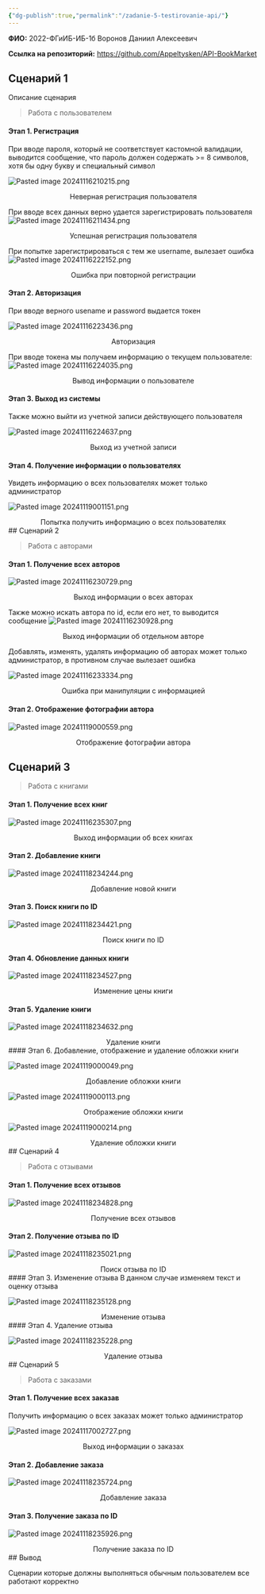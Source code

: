 ```yaml
---
{"dg-publish":true,"permalink":"/zadanie-5-testirovanie-api/"}
---
```


**ФИО:** 2022-ФГиИБ-ИБ-1б Воронов Даниил Алексеевич 

**Ссылка на репозиторий:** https://github.com/Appeltysken/API-BookMarket

## Сценарий 1

Описание сценария

>Работа с пользователем

#### Этап 1. Регистрация

При вводе пароля, который не соответствует кастомной валидации, выводится сообщение, что пароль должен содержать >= 8 символов, хотя бы одну букву и специальный символ

![Pasted image 20241116210215.png](/img/user/Pasted%20image%2020241116210215.png)
<div style="text-align: center;">
  Неверная регистрация пользователя
</div>


При вводе всех данных верно удается зарегистрировать пользователя
![Pasted image 20241116211434.png](/img/user/Pasted%20image%2020241116211434.png)
<div style="text-align: center;">
 Успешная регистрация пользователя
</div>

При попытке зарегистрироваться с тем же username, вылезает ошибка
![Pasted image 20241116222152.png](/img/user/Pasted%20image%2020241116222152.png)
<div style="text-align: center;">
Ошибка при повторной регистрации
</div>


#### Этап 2. Авторизация

При вводе верного usename и password выдается токен

![Pasted image 20241116223436.png](/img/user/Pasted%20image%2020241116223436.png)
<div style="text-align: center;">
Авторизация
</div>

При вводе токена мы получаем информацию о текущем пользователе:
![Pasted image 20241116224035.png](/img/user/Pasted%20image%2020241116224035.png)
<div style="text-align: center;">
Вывод информации о пользователе
</div>

#### Этап 3. Выход из системы 

Также можно выйти из учетной записи действующего пользователя

![Pasted image 20241116224637.png](/img/user/Pasted%20image%2020241116224637.png)
<div style="text-align: center;">
Выход из учетной записи
</div>

#### Этап 4. Получение информации о пользователях

Увидеть информацию о всех пользователях может только администратор

![Pasted image 20241119001151.png](/img/user/Pasted%20image%2020241119001151.png)
<div style="text-align: center;">
Попытка получить информацию о всех пользователях
</div>
## Сценарий 2

>Работа с авторами

#### Этап 1.  Получение всех авторов

![Pasted image 20241116230729.png](/img/user/Pasted%20image%2020241116230729.png)
<div style="text-align: center;">
Выход информации о всех авторах
</div>

Также можно искать автора по id, если его нет, то выводится сообщение
![Pasted image 20241116230928.png](/img/user/Pasted%20image%2020241116230928.png)
<div style="text-align: center;">
Выход информации об отдельном авторе
</div>

Добавлять, изменять, удалять информацию об авторах может только администратор, в противном случае вылезает ошибка 

![Pasted image 20241116233334.png](/img/user/Pasted%20image%2020241116233334.png)
<div style="text-align: center;">
Ошибка при манипуляции с информацией
</div>

#### Этап 2.  Отображение фотографии автора

![Pasted image 20241119000559.png](/img/user/Pasted%20image%2020241119000559.png)
<div style="text-align: center;">
Отображение фотографии автора
</div>

## Сценарий 3

>Работа с книгами

#### Этап 1.  Получение всех книг

![Pasted image 20241116235307.png](/img/user/Pasted%20image%2020241116235307.png)
<div style="text-align: center;">

</div>
<div style="text-align: center;">
Выход информации об всех книгах
</div>

#### Этап 2.  Добавление книги


![Pasted image 20241118234244.png](/img/user/Pasted%20image%2020241118234244.png)
<div style="text-align: center;">
Добавление новой книги
</div>

#### Этап 3.  Поиск книги по ID

![Pasted image 20241118234421.png](/img/user/Pasted%20image%2020241118234421.png)
<div style="text-align: center;">
Поиск книги по ID
</div>

#### Этап 4.  Обновление данных книги 

![Pasted image 20241118234527.png](/img/user/Pasted%20image%2020241118234527.png)
<div style="text-align: center;">
Изменение цены книги
</div>

#### Этап 5. Удаление книги

![Pasted image 20241118234632.png](/img/user/Pasted%20image%2020241118234632.png)
<div style="text-align: center;">
Удаление книги
</div>
#### Этап 6. Добавление, отображение и удаление обложки книги

![Pasted image 20241119000049.png](/img/user/Pasted%20image%2020241119000049.png)
<div style="text-align: center;">
Добавление обложки книги
</div>


![Pasted image 20241119000113.png](/img/user/Pasted%20image%2020241119000113.png)
<div style="text-align: center;">
Отображение обложки книги
</div>

![Pasted image 20241119000214.png](/img/user/Pasted%20image%2020241119000214.png)
<div style="text-align: center;">
Удаление обложки книги
</div>
## Сценарий 4

>Работа с отзывами

#### Этап 1.  Получение всех отзывов

![Pasted image 20241118234828.png](/img/user/Pasted%20image%2020241118234828.png)
<div style="text-align: center;">
Получение всех отзывов
</div>

#### Этап 2.  Получение отзыва по ID

![Pasted image 20241118235021.png](/img/user/Pasted%20image%2020241118235021.png)
<div style="text-align: center;">
Поиск отзыва по ID
</div>
#### Этап 3.  Изменение отзыва
В данном случае изменяем текст и оценку отзыва

![Pasted image 20241118235128.png](/img/user/Pasted%20image%2020241118235128.png)
<div style="text-align: center;">
Изменение отзыва
</div>
#### Этап 4.  Удаление отзыва

![Pasted image 20241118235228.png](/img/user/Pasted%20image%2020241118235228.png)
<div style="text-align: center;">
Удаление отзыва
</div>
## Сценарий 5

>Работа с заказами

#### Этап 1.  Получение всех заказав

Получить информацию о всех заказах может только администратор

![Pasted image 20241117002727.png](/img/user/Pasted%20image%2020241117002727.png)
<div style="text-align: center;">
Выход информации о заказах
</div>

#### Этап 2.  Добавление заказа

![Pasted image 20241118235724.png](/img/user/Pasted%20image%2020241118235724.png)
<div style="text-align: center;">
Добавление заказа
</div>

#### Этап 3.  Получение заказа по ID

![Pasted image 20241118235926.png](/img/user/Pasted%20image%2020241118235926.png)
<div style="text-align: center;">
Получение заказа по ID
</div>
## Вывод

Сценарии которые должны выполняться обычным пользователем все работают корректно 